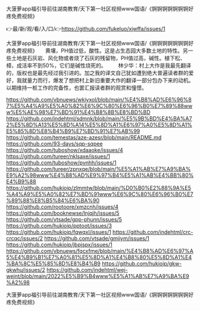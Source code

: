 大菠萝app福引导前往湖南教育/天下第一社区视频www国语/《锕锕锕锕锕锕锕好疼免费视频》

👉最/新/观/看/入/口/👉https://github.com/fukeluo/xjwffa/issues/1

大菠萝app福引导前往湖南教育/天下第一社区视频www国语/《锕锕锕锕锕锕锕好疼免费视频》　　黄壤，PH值过低，酸性。这是占生态园大多数土地的特性。另一些土地是石灰岩、风化物或者烧了石灰的残留物，PH值过高，碱性。植下松、樟，成活率不到50%，它们是碱性烧死的。
　　林少华：村上大作是我最先翻译的，版权也是最先经过我引进的。加之我的译文自己犹如遭到绝大普遍读者群的爱好，我就量力而行，爆发了想把村上新旧重要大作的翻译一部分包办下来的动机。以期维持一桩工作的完备性，也罢汇报读者群的观赏和憧憬。


https://github.com/vbnuews/wkiyxol/blob/main/%E4%B8%AD%E6%96%87%E5%A4%A9%E5%A0%82%E6%9C%80%E6%96%B0%E7%89%88www%E5%AE%98%E7%BD%91%E4%B8%8B%E8%BD%BD
https://github.com/indehtml/sdmnk/blob/main/%E5%9B%BD%E4%BA%A72%E5%8D%A13%E5%8D%A14%E5%8D%A1%E6%97%A0%E5%8D%A1%E5%85%8D%E8%B4%B9%E7%BD%91%E7%AB%99
https://github.com/temestas/aze-azesr/blob/main/README.md
https://github.com/93-days/sqp-sqpee
https://github.com/tuboshow/xdaaoke/issues/4
https://github.com/tureer/nklsaxe/issues/1
https://github.com/tuboshow/pvnhh/issues/1
https://github.com/tureer/zpnxqe/blob/main/%E5%A1%AB%E7%A9%BA%E9%A2%98www%E4%B8%AD%E9%97%B4%E5%A1%AB%E4%BB%80%E4%B9%88
https://github.com/hukioip/zlmmtw/blob/main/%D0%B0%E2%88%9A%E5%A4%A9%E5%A0%82%E7%BD%91www%E6%9C%80%E6%96%B0%E7%89%88%E8%B5%84%E6%BA%90
https://github.com/rootoore/xmzcnh/issues/4
https://github.com/booknewse/lnjqjh/issues/5
https://github.com/vtsade/gpp-phunn/issues/5
https://github.com/hukioip/pptoot/issues/3
https://github.com/hukioip/fqwqxl/issues/1
https://github.com/indehtml/crc-crcqc/issues/2
https://github.com/vtsade/gmjiym/issues/1
https://github.com/hukioip/jbpjspx/issues/1
https://github.com/vbnuews/fqcxfme/blob/main/%E4%B8%AD%E6%97%A5%E4%B9%B1%E7%A0%81%E5%8D%A1%E4%B8%80%E5%8D%A1%E4%BA%8C%E5%85%8D%E8%B4%B9
https://github.com/hukioip/gkw-gkwhu/issues/2
https://github.com/indehtml/wej-wejnt/blob/main/2022%E5%B9%B4www%E5%A1%AB%E7%A9%BA%E9%A2%98

大菠萝app福引导前往湖南教育/天下第一社区视频www国语/《锕锕锕锕锕锕锕好疼免费视频》
